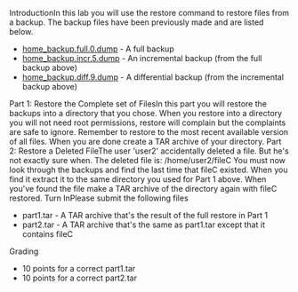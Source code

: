 IntroductionIn this lab you will use the restore command to restore files from a backup. The backup files have been previously made and are listed below.
  * [home_backup.full.0.dump](http://ea994bd4-a-9f1c7e1e-s-sites.googlegroups.com/a/lifealgorithmic.com/cabrillo-home/home/cis-191/lab-8-restoring-files-with-restore/home_backup.full.0.dump?attachauth=ANoY7cp95PlUusBJcV4lEn6RBqFtYhDop55wqKTfPVaVtAOyog08hxaUY38rxDOp_I1Ht1_WxpmjkX6MnGSh4lPh22DvORkldb4oDIg4uVdlKdhknMzigNnR_6EkiyO5HFcZfGPIyzwLXHhJ5nv3EM_hMMsfsRWZqqjPSgJ_MrTLfkzW34hbDyEva4NEgK2vWahiRRh_EphvONJM2ce5BztiY9gU08Yb7pSHTbZbIKCZvY7dpla67lR8580XtsCuD7P2T_3HxPwBtf5fEgmHhe7uXzcFfhvrH1UBo9anye929py82ShyXFk%3D&attredirects=0&d=1) - A full backup
  * [home_backup.incr.5.dump](http://ea994bd4-a-9f1c7e1e-s-sites.googlegroups.com/a/lifealgorithmic.com/cabrillo-home/home/cis-191/lab-8-restoring-files-with-restore/home_backup.incr.5.dump?attachauth=ANoY7cr2__H2UGjJJetakMTEov5bR92DaHPdOH5CvzzBrdGTYwDK_NCnErLJ4wsp6wxQmaKK1jiJV9e9dtw5l4zpAjMfbHaoe1fluV5Qtw39Cu3L7Q0Ds5VqzLRlf_8QYaH0cswHw6QCthpkmF_EzXlgPkyUVjg5X4DyCRW7h2aYCmjW_byR4n3oInvxyXHoop4AL9ruNqyYGqMmPoFENkCd48Q6ZydhDaFKCJFkoi9v0wkac5OMnlj5N6xa8X74UaTqaJg4Dr8vutsV9x99N_0zkCdG_YKeutqVeHkj4M_BLgrMiVfwVB4%3D&attredirects=0&d=1) - An incremental backup (from the full backup above)
  * [home_backup.diff.9.dump](http://ea994bd4-a-9f1c7e1e-s-sites.googlegroups.com/a/lifealgorithmic.com/cabrillo-home/home/cis-191/lab-8-restoring-files-with-restore/home_backup.diff.9.dump?attachauth=ANoY7cruP4gi0c0RYjL4_XdcJFnTE_pMMRJdha4Tt429SfrK3QDqrXarrO7l8nU_f0DDceYc_thjePWPZeO5XYTMhkkpfBVWiiNLyehosi88IBgl0eM_4L8ewsrLcuaRF_8MsCsiNyWGsnmzDzGybzuwj_AmLUannANtKGd7opUEoX0qXfSWUWVkBVB40jXoe54i5VG_xDk5AOmAIY3r_mM1Jnq0UNuGcSE2B2iqFQ5liEBIGD48SyFklXnLdCduOHbIn2V_LmWI1wq_giuuyC_YT79vDC5aztmU1BMRq8Jk_L3nv2ve8GY%3D&attredirects=0&d=1) - A differential backup (from the incremental backup above)

Part 1: Restore the Complete set of FilesIn this part you will restore the backups into a directory that you chose. When you restore into a directory you will not need root permissions, restore will complain but the complaints are safe to ignore. Remember to restore to the most recent available version of all files. When you are done create a TAR archive of your directory.
Part 2: Restore a Deleted FileThe user 'user2' accidentally deleted a file. But he's not exactly sure when. The deleted file is:
/home/user2/fileC
You must now look through the backups and find the last time that fileC existed. When you find it extract it to the same directory you used for Part 1 above. When you've found the file make a TAR archive of the directory again with fileC restored.
Turn InPlease submit the following files
  * part1.tar - A TAR archive that's the result of the full restore in Part 1
  * part2.tar - A TAR archive that's the same as part1.tar except that it contains fileC

Grading
  * 10 points for a correct part1.tar
  * 10 points for a correct part2.tar

